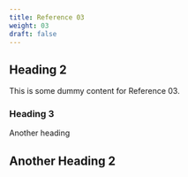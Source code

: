 ```yaml
---
title: Reference 03
weight: 03
draft: false
---
```


## Heading 2

This is some dummy content for Reference 03.

### Heading 3

Another heading

## Another Heading 2

